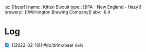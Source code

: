 is:: [[beer]]
name:: Kitten Biscuit
type:: [[IPA - New England - Hazy]]
brewery:: [[Wilmington Brewing Company]]
abv:: 8.4

# Log
- [x] [[2022-02-18]] #do/drink/beer 👍👍
